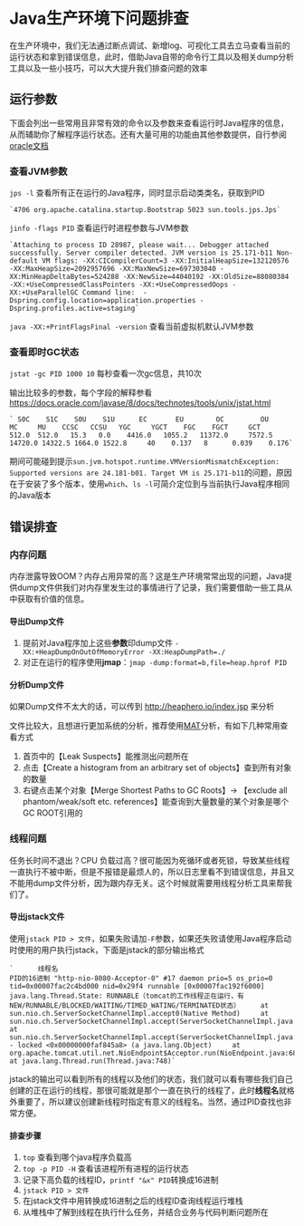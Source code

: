 # Java生产环境下问题排查

在生产环境中，我们无法通过断点调试、新增log、可视化工具去立马查看当前的运行状态和拿到错误信息，此时，借助Java自带的命令行工具以及相关dump分析工具以及一些小技巧，可以大大提升我们排查问题的效率

## 运行参数

下面会列出一些常用且非常有效的命令以及参数来查看运行时Java程序的信息，从而辅助你了解程序运行状态。还有大量可用的功能由其他参数提供，自行参阅[oracle文档](https://docs.oracle.com/javase/8/docs/technotes/tools/unix/toc.html)

### 查看JVM参数

`jps -l` 查看所有正在运行的Java程序，同时显示启动类类名，获取到PID

```
`4706 org.apache.catalina.startup.Bootstrap 5023 sun.tools.jps.Jps`
```

`jinfo -flags PID` 查看运行时进程参数与JVM参数

```
`Attaching to process ID 28987, please wait... Debugger attached successfully. Server compiler detected. JVM version is 25.171-b11 Non-default VM flags: -XX:CICompilerCount=3 -XX:InitialHeapSize=132120576 -XX:MaxHeapSize=2092957696 -XX:MaxNewSize=697303040 -XX:MinHeapDeltaBytes=524288 -XX:NewSize=44040192 -XX:OldSize=88080384 -XX:+UseCompressedClassPointers -XX:+UseCompressedOops -XX:+UseParallelGC Command line:  -Dspring.config.location=application.properties -Dspring.profiles.active=staging`
```

`java -XX:+PrintFlagsFinal -version` 查看当前虚拟机默认JVM参数

### 查看即时GC状态

`jstat -gc PID 1000 10` 每秒查看一次gc信息，共10次

输出比较多的参数，每个字段的解释参看 <https://docs.oracle.com/javase/8/docs/technotes/tools/unix/jstat.html>

```
` S0C    S1C    S0U    S1U      EC       EU        OC         OU       MC     MU    CCSC   CCSU   YGC     YGCT    FGC    FGCT     GCT    512.0  512.0   15.3   0.0    4416.0   1055.2   11372.0     7572.5   14720.0 14322.5 1664.0 1522.8     40    0.137   8      0.039    0.176`
```

期间可能碰到提示`sun.jvm.hotspot.runtime.VMVersionMismatchException: Supported versions are 24.181-b01. Target VM is 25.171-b11`的问题，原因在于安装了多个版本，使用`which`、`ls -l`可简介定位到与当前执行Java程序相同的Java版本

## 错误排查

### 内存问题

内存泄露导致OOM？内存占用异常的高？这是生产环境常常出现的问题，Java提供dump文件供我们对内存里发生过的事情进行了记录，我们需要借助一些工具从中获取有价值的信息。

#### 导出Dump文件

1. 提前对Java程序加上这些**参数**印dump文件 `-XX:+HeapDumpOnOutOfMemoryError -XX:HeapDumpPath=./`
2. 对正在运行的程序使用**jmap**：`jmap -dump:format=b,file=heap.hprof PID`

#### 分析Dump文件

如果Dump文件不太大的话，可以传到 <http://heaphero.io/index.jsp> 来分析

文件比较大，且想进行更加系统的分析，推荐使用[MAT](https://www.eclipse.org/mat/)分析，有如下几种常用查看方式

1. 首页中的【Leak Suspects】能推测出问题所在
2. 点击【Create a histogram from an arbitrary set of objects】查到所有对象的数量
3. 右键点击某个对象【Merge Shortest Paths to GC Roots】-> 【exclude all phantom/weak/soft etc. references】能查询到大量数量的某个对象是哪个GC ROOT引用的

### 线程问题

任务长时间不退出？CPU 负载过高？很可能因为死循环或者死锁，导致某些线程一直执行不被中断，但是不报错是最烦人的，所以日志里看不到错误信息，并且又不能用dump文件分析，因为跟内存无关。这个时候就需要用线程分析工具来帮我们了。

#### 导出jstack文件

使用`jstack PID > 文件`，如果失败请加`-F`参数，如果还失败请使用Java程序启动时使用的用户执行jstack，下面是jstack的部分输出格式

```
`      线程名                                                              PID的16进制 "http-nio-8080-Acceptor-0" #17 daemon prio=5 os_prio=0 tid=0x00007fac2c4bd000 nid=0x29f4 runnable [0x00007fac192f6000]    java.lang.Thread.State: RUNNABLE（tomcat的工作线程正在运行，有NEW/RUNNABLE/BLOCKED/WAITING/TIMED_WATING/TERMINATED状态）     at sun.nio.ch.ServerSocketChannelImpl.accept0(Native Method)     at sun.nio.ch.ServerSocketChannelImpl.accept(ServerSocketChannelImpl.java:422)     at sun.nio.ch.ServerSocketChannelImpl.accept(ServerSocketChannelImpl.java:250)     - locked <0x00000000faf845a8> (a java.lang.Object)     at org.apache.tomcat.util.net.NioEndpoint$Acceptor.run(NioEndpoint.java:682)     at java.lang.Thread.run(Thread.java:748)`
```

jstack的输出可以看到所有的线程以及他们的状态，我们就可以看有哪些我们自己创建的正在运行的线程，那很可能就是那个一直在执行的线程了，此时**线程名**就格外重要了，所以建议创建新线程时指定有意义的线程名。当然，通过PID查找也非常方便。

#### 排查步骤

1. `top` 查看到哪个java程序负载高
2. `top -p PID -H` 查看该进程所有进程的运行状态
3. 记录下高负载的线程ID，`printf "&x" PID`转换成16进制
4. `jstack PID > 文件`
5. 在jstack文件中用转换成16进制之后的线程ID查询线程运行堆栈
6. 从堆栈中了解到线程在执行什么任务，并结合业务与代码判断问题所在
